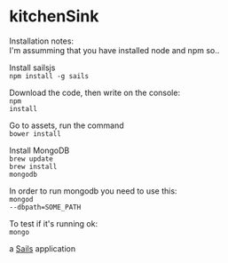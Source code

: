 # kitchenSink

Installation notes:<br>
I'm assumming that you have installed node and npm so..

Install sailsjs<br>
<code>npm install -g sails</code>

Download the code, then write on the console:<br>
<code>npm install</code>

Go to assets, run the command<br>
<code>bower install</code>

Install MongoDB<br>
<code>brew update</code><br>
<code>brew install mongodb</code>

In order to run mongodb you need to use this:<br>
<code>mongod --dbpath=SOME_PATH</code>

To test if it's running ok:<br>
<code>mongo</code>

a [Sails](http://sailsjs.org) application
